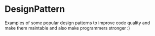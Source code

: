 # DesignPattern

Examples of some popular design patterns to improve code quality and make them maintable and also make programmers stronger :) 

